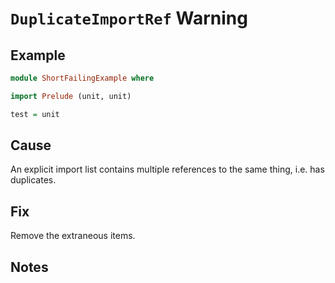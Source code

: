 # `DuplicateImportRef` Warning

## Example

```purescript
module ShortFailingExample where

import Prelude (unit, unit)

test = unit
```

## Cause

An explicit import list contains multiple references to the same thing, i.e. has duplicates.

## Fix

Remove the extraneous items.

## Notes
